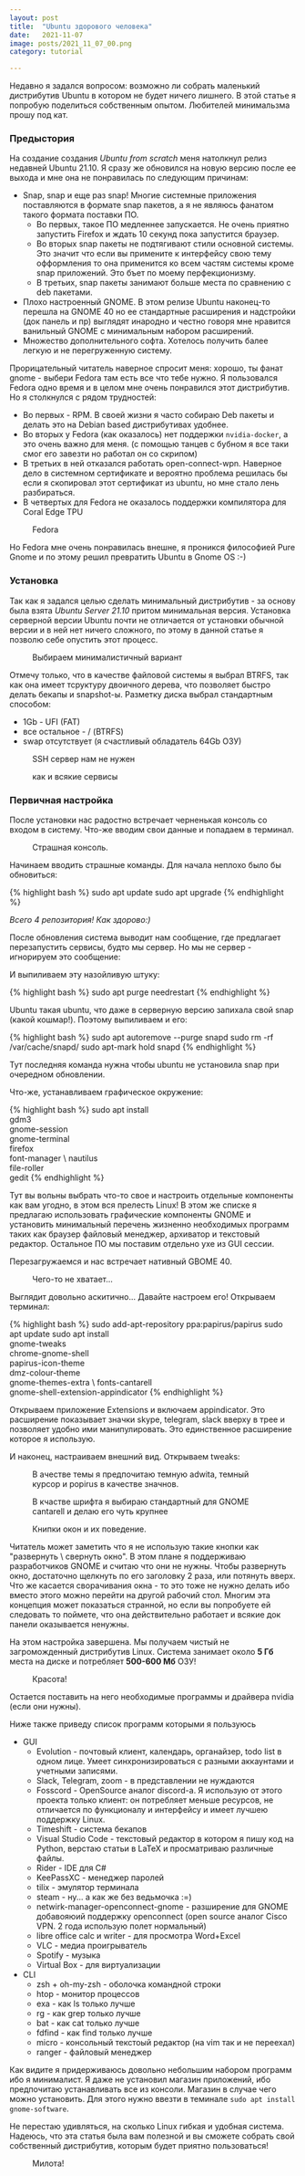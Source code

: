 ```yaml
---
layout: post
title:  "Ubuntu здорового человека"
date:   2021-11-07
image: posts/2021_11_07_00.png
category: tutorial

---
```


<p class="intro"><span class="dropcap">Н</span>едавно я задался вопросом: возможно ли собрать маленький дистрибутив Ubuntu в котором не будет ничего лишнего. В этой статье я попробую поделиться собственным опытом. Любителей минимальзма прошу под кат.</p>

### Предыстория

На создание создания *Ubuntu from scratch* меня натолкнул релиз недавней Ubuntu 21.10. Я сразу же обновился на новую версию после ее выхода и мне она не понравилась по следующим причинам:
- Snap, snap и еще раз snap! Многие системные приложения поставляются в формате snap пакетов, а я не являюсь фанатом такого формата поставки ПО. 
    - Во первых, такое ПО медленнее запускается. Не очень приятно запустить Firefox и ждать 10 секунд пока запустится браузер. 
    - Во вторых snap пакеты не подтягивают стили основной системы. Это значит что если вы примените к интерфейсу свою тему офформления то она применится ко всем частям системы кроме snap приложений. Это бъет по моему перфекционизму.
    - В третьих, snap пакеты занимают больше места по сравнению с deb пакетами.
- Плохо настроенный GNOME. В этом релизе Ubuntu наконец-то перешла на GNOME 40 но ее стандартные расширения и надстройки (док панель и пр) выглядят инародно и честно говоря мне нравится ванильный GNOME с минимальным набором расширений.
- Множество дополнительного софта. Хотелось получить балее легкую и не перегруженную систему.

Прорицательный читатель наверное спросит меня: хорошо, ты фанат gnome - выбери Fedora там есть все что тебе нужно. Я пользовался Fedora одно время и в целом мне очень понравился этот дистрибутив. Но я столкнулся с рядом трудностей:
- Во первых - RPM. В своей жизни я часто собираю Deb пакеты и делать это на Debian based дистрибутивах удобнее.
- Во вторых у Fedora (как оказалось) нет поддержки `nvidia-docker`, а это очень важно для меня. (с помощью танцев с бубном я все таки смог его завезти но работал он со скрипом)
- В третьих в ней отказался работать open-connect-wpn. Наверное дело в системном сертификате и вероятно проблема решилась бы если я скопировал этот сертификат из ubuntu, но мне стало лень разбираться.
- В четвертых для Fedora не оказалось поддержки компилятора для Coral Edge TPU

<figure>
    <img src="{{ '/assets/img/posts/2021_11_07_01.webp' | prepend: site.baseurl }}" alt=""> 
    <figcaption>Fedora</figcaption>
</figure>

Но Fedora мне очень понравилась внешне, я проникся философией Pure Gnome и по этому решил превратить Ubuntu в Gnome OS :-) 

### Установка

Так как я задался целью сделать минимальный дистрибутив - за основу была взята _Ubuntu Server 21.10_ притом минимальная версия. Установка серверной версии Ubuntu почти не отличается от установки обычной версии и в ней нет ничего сложного, по этому в данной статье я позволю себе опустить этот процесс.

<figure>
    <img src="{{ '/assets/img/posts/2021_11_07_02.png' | prepend: site.baseurl }}" alt=""> 
    <figcaption>Выбираем минималистичный вариант</figcaption>
</figure>

Отмечу только, что в качестве файловой системы я выбрал BTRFS, так как она имеет тсруктуру двоичного дерева, что позволяет быстро делать бекапы и snapshot-ы. Разметку диска выбрал стандартным способом:
- 1Gb - UFI (FAT)
- все остальное - / (BTRFS)
- swap отсутствует (я счастливый обладатель 64Gb ОЗУ)

<figure>
    <img src="{{ '/assets/img/posts/2021_11_07_03.png' | prepend: site.baseurl }}" alt=""> 
    <figcaption>SSH сервер нам не нужен</figcaption>
</figure>

<figure>
    <img src="{{ '/assets/img/posts/2021_11_07_04.png' | prepend: site.baseurl }}" alt=""> 
    <figcaption>как и всякие сервисы</figcaption>
</figure>

### Первичная настройка

После установки нас радостно встречает черненькая консоль со входом в систему. Что-же вводим свои данные и попадаем в терминал.

<figure>
    <img src="{{ '/assets/img/posts/2021_11_07_05.png' | prepend: site.baseurl }}" alt=""> 
    <figcaption>Страшная консоль.</figcaption>
</figure>

Начинаем вводить страшные команды. Для начала неплохо было бы обновиться:

{% highlight bash %}
sudo apt update
sudo apt upgrade
{% endhighlight %}

*Всего 4 репозитория! Как здорово:)*

После обновления система выводит нам сообщение, где предлагает перезапустить сервисы, будто мы сервер. Но мы не сервер - игнорируем это сообщение: 

И выпиливаем эту назойливую штуку:

{% highlight bash %}
sudo apt purge needrestart
{% endhighlight %}

Ubuntu такая ubuntu, что даже в серверную версию запихала свой snap (какой кошмар!). Поэтому выпиливаем и его:

{% highlight bash %}
sudo apt autoremove --purge snapd
sudo rm -rf /var/cache/snapd/
sudo apt-mark hold snapd
{% endhighlight %}


Тут последняя команда нужна чтобы ubuntu не установила snap при очередном обновлении.

Что-жe, устанавливаем графическое окружение:

{% highlight bash %}
sudo apt install \
    gdm3 \
    gnome-session \
    gnome-terminal \
    firefox \
    font-manager \ 
    nautilus \
    file-roller \
    gedit
{% endhighlight %}

Тут вы вольны выбрать что-то свое и настроить отдельные компоненты как вам угодно, в этом вся прелесть Linux! В этом же списке я предлагаю использовать графические компоненты GNOME и установить минимальный перечень жизненно необходимых программ таких как браузер файловый менеджер, архиватор и текстовый редактор. Остальное ПО мы поставим отдельно ухе из GUI сессии.

Перезагружаемся и нас встречает нативный GBOME 40.

<figure>
    <img src="{{ '/assets/img/posts/2021_11_07_06.png' | prepend: site.baseurl }}" alt=""> 
    <figcaption>Чего-то не хватает...</figcaption>
</figure>


Выглядит довольно аскитично... Давайте настроем его! Открываем терминал:

{% highlight bash %}
sudo add-apt-repository ppa:papirus/papirus
sudo apt update
sudo apt install \
    gnome-tweaks \
    chrome-gnome-shell \
    papirus-icon-theme \
    dmz-colour-theme \
    gnome-themes-extra \ 
    fonts-cantarell \
    gnome-shell-extension-appindicator
{% endhighlight %}

Открываем приложение Extensions и включаем appindicator. Это расширение показывает значки skype, telegram, slack вверху в трее и позволяет удобно ими манипулировать. Это единственное расширение которое я использую.

И наконец, настраиваем внешний вид. Открываем tweaks:

<figure>
    <img src="{{ '/assets/img/posts/2021_11_07_07.png' | prepend: site.baseurl }}" alt=""> 
    <figcaption>В ачестве темы я предпочитаю темную adwita, темный курсор и popirus в качестве значнов.</figcaption>
</figure>

<figure>
    <img src="{{ '/assets/img/posts/2021_11_07_08.png' | prepend: site.baseurl }}" alt=""> 
    <figcaption>В кчастве шрифта я выбираю стандартный для GNOME cantarell и делаю его чуть крупнее</figcaption>
</figure>

<figure>
    <img src="{{ '/assets/img/posts/2021_11_07_09.png' | prepend: site.baseurl }}" alt=""> 
    <figcaption>Книпки окон и их поведение.</figcaption>
</figure>

Читатель может заметить что я не использую такие кнопки как "развернуть \ свернуть окно". В этом плане я поддерживаю разработчиков GNOME и считаю что они не нужны. Чтобы развернуть окно, достаточно щелкнуть по его заголовку 2 раза, или потянуть вверх. Что же касается сворачивания окна - то это тоже не нужно делать ибо вместо этого можно перейти на другой рабочий стол. Многим эта концепция может показаться странной, но если вы попробуете ей следовать то поймете, что она действительно работает и всякие док панели оказывается ненужны.

На этом настройка завершена. Мы получаем чистый не загроможденный дистрибутив Linux. Система занимает около **5 Гб** места на диске и потребляет **500-600 Мб** ОЗУ!

<figure>
    <img src="{{ '/assets/img/posts/2021_11_07_10.png' | prepend: site.baseurl }}" alt=""> 
    <figcaption>Красота!</figcaption>
</figure>

Остается поставить на него необходимые программы и драйвера nvidia (если они нужны).

Ниже также приведу список программ которыми я пользуюсь
- GUI
  - Evolution - почтовый клиент, календарь, органайзер, todo list в одном лице. Умеет синхронизироваться с разными аккаунтами и учетными записями.
  - Slack, Telegram, zoom - в представлении не нуждаются
  - Fosscord - OpenSource аналог discord-а. Я использую от этого проекта только клиент: он потребляет меньше ресурсов, не отличается по функционалу и интерфейсу и имеет лучшею поддержку Linux.
  - Timeshift - система бекапов
  - Visual Studio Code - текстовый редактор в котором я пишу код на Python, верстаю статьи в LaTeX и просматриваю различные файлы.
  - Rider - IDE для C#
  - KeePassXC - менеджер паролей
  - tilix - эмулятор терминала
  - steam - ну... а как же без ведьмочка :=)
  - netwirk-manager-openconnect-gnome - разширение для GNOME добавояюий поддержку openconnect (open source аналог Cisco VPN. 2 года использую полет нормальный)
  - libre office calc и writer - для просмотра Word+Excel
  - VLC - медиа проигрыватель
  - Spotify - музыка 
  - Virtual Box - для виртуализации
- CLI
  - zsh + oh-my-zsh - оболочка командной строки
  - htop - монитор процессов
  - exa - как ls только лучше
  - rg - как grep только лучше
  - bat - как cat только лучше
  - fdfind - как find только лучше
  - micro - консольный текстоый редактор (на vim так и не переехал)
  - ranger - файловый менеджер



Как видите я придерживаюсь довольно небольшим набором программ ибо я минималист. Я даже не установил магазин приложений, ибо предпочитаю устанавливать все из консоли. Магазин в случае чего можно установить. Для этого нужно ввезти в теминале `sudo apt install gnome-software`.

Не перестаю удивляться, на сколько Linux гибкая и удобная система. Надеюсь, что эта статья была вам полезной и вы сможете собрать свой собственный дистрибутив, которым будет приятно пользоваться!

<figure>
    <img src="{{ '/assets/img/posts/2021_11_07_11.png' | prepend: site.baseurl }}" alt=""> 
    <figcaption>Милота!</figcaption>
</figure>
